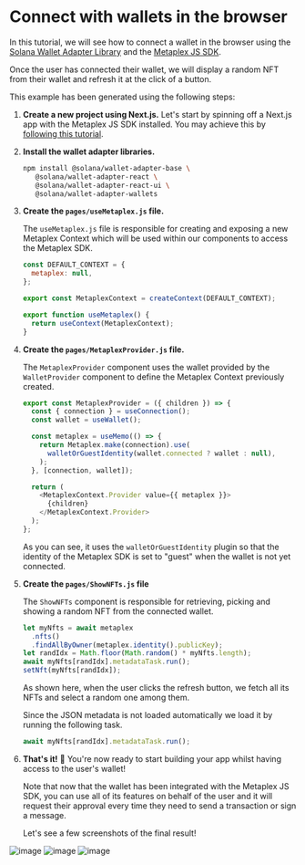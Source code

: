 # Connect with wallets in the browser

In this tutorial, we will see how to connect a wallet in the browser using the [Solana Wallet Adapter Library](https://github.com/solana-labs/wallet-adapter) and the [Metaplex JS SDK](https://github.com/metaplex-foundation/js).

Once the user has connected their wallet, we will display a random NFT from their wallet and refresh it at the click of a button.

This example has been generated using the following steps:

1. **Create a new project using Next.js.**
   Let's start by spinning off a Next.js app with the Metaplex JS SDK installed. You may achieve this by [following this tutorial](https://github.com/metaplex-foundation/js-examples/tree/main/getting-started-nextjs).

2. **Install the wallet adapter libraries.**

   ```sh
   npm install @solana/wallet-adapter-base \
      @solana/wallet-adapter-react \
      @solana/wallet-adapter-react-ui \
      @solana/wallet-adapter-wallets
   ```

3. **Create the `pages/useMetaplex.js` file.**

   The `useMetaplex.js` file is responsible for creating and exposing a new Metaplex Context which will be used within our components to access the Metaplex SDK.

   ```js
   const DEFAULT_CONTEXT = {
     metaplex: null,
   };

   export const MetaplexContext = createContext(DEFAULT_CONTEXT);

   export function useMetaplex() {
     return useContext(MetaplexContext);
   }
   ```

4. **Create the `pages/MetaplexProvider.js` file.**

   The `MetaplexProvider` component uses the wallet provided by the `WalletProvider` component to define the Metaplex Context previously created.

   ```js
   export const MetaplexProvider = ({ children }) => {
     const { connection } = useConnection();
     const wallet = useWallet();

     const metaplex = useMemo(() => {
       return Metaplex.make(connection).use(
         walletOrGuestIdentity(wallet.connected ? wallet : null),
       );
     }, [connection, wallet]);

     return (
       <MetaplexContext.Provider value={{ metaplex }}>
         {children}
       </MetaplexContext.Provider>
     );
   };
   ```

   As you can see, it uses the `walletOrGuestIdentity` plugin so that the identity of the Metaplex SDK is set to "guest" when the wallet is not yet connected.

5. **Create the `pages/ShowNFTs.js` file**

   The `ShowNFTs` component is responsible for retrieving, picking and showing a random NFT from the connected wallet.

   ```js
   let myNfts = await metaplex
     .nfts()
     .findAllByOwner(metaplex.identity().publicKey);
   let randIdx = Math.floor(Math.random() * myNfts.length);
   await myNfts[randIdx].metadataTask.run();
   setNft(myNfts[randIdx]);
   ```

   As shown here, when the user clicks the refresh button, we fetch all its NFTs and select a random one among them.

   Since the JSON metadata is not loaded automatically we load it by running the following task.

   ```js
   await myNfts[randIdx].metadataTask.run();
   ```

6. **That's it!** 🎉
   You're now ready to start building your app whilst having access to the user's wallet!

   Note that now that the wallet has been integrated with the Metaplex JS SDK, you can use all of its features on behalf of the user and it will request their approval every time they need to send a transaction or sign a message.

   Let's see a few screenshots of the final result!

![image](https://user-images.githubusercontent.com/34144004/177217016-7b98dc84-516d-4f62-a875-9a13976ba9ce.png)
![image](https://user-images.githubusercontent.com/34144004/177217061-343cdba2-0411-4b58-884b-8ef5de157e40.png)
![image](https://user-images.githubusercontent.com/34144004/177217096-6c35559b-cd25-4e4b-aedc-9843210e6f43.png)
